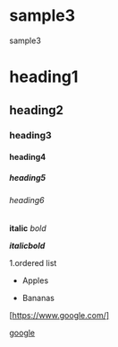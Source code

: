 # sample3
sample3

# heading1

## heading2

### heading3

#### heading4

##### heading5

###### heading6

**italic**
*bold*

***italicbold***

1.ordered list

- Apples

- Bananas

[https://www.google.com/]

[google](https://www.google.com/)

